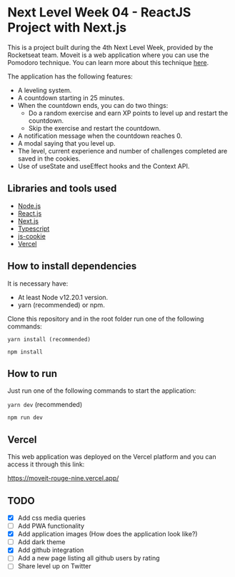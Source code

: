 # Next Level Week 04 - ReactJS Project with Next.js

This is a project built during the 4th Next Level Week, provided by the Rocketseat team. Moveit is a web application where you can use the Pomodoro technique. You can learn more about this technique [here](https://francescocirillo.com/pages/pomodoro-technique).

The application has the following features:
- A leveling system.
- A countdown starting in 25 minutes.
- When the countdown ends, you can do two things:
    - Do a random exercise and earn XP points to level up and restart the countdown.
    - Skip the exercise and restart the countdown.
- A notification message when the countdown reaches 0.
- A modal saying that you level up.
- The level, current experience and number of challenges completed are saved in the cookies.
- Use of useState and useEffect hooks and the Context API.

## Libraries and tools used

- [Node.js](https://nodejs.org/en/)
- [React.js](https://reactjs.org/)
- [Next.js](https://nextjs.org/)
- [Typescript](https://www.typescriptlang.org/)
- [js-cookie](https://github.com/js-cookie/js-cookie)
- [Vercel](https://vercel.com/)

## How to install dependencies

It is necessary have:

- At least Node v12.20.1 version. 
- yarn (recommended) or npm.

Clone this repository and in the root folder run one of the following commands:

`yarn install (recommended)`

`npm install`

## How to run

Just run one of the following commands to start the application:

`yarn dev` (recommended)

`npm run dev`

## Vercel

This web application was deployed on the Vercel platform and you can access it through this link:

https://moveit-rouge-nine.vercel.app/

## TODO

- [x] Add css media queries
- [ ] Add PWA functionality
- [x] Add application images (How does the application look like?)
- [ ] Add dark theme
- [x] Add github integration
- [ ] Add a new page listing all github users by rating
- [ ] Share level up on Twitter